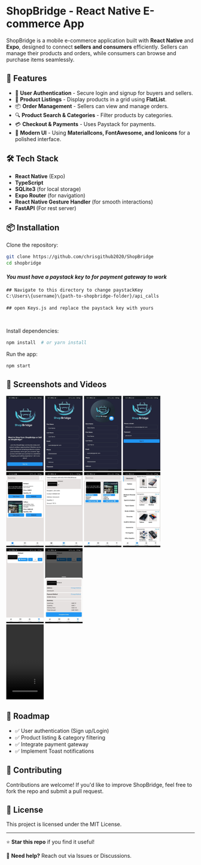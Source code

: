 # ShopBridge - React Native E-commerce App

ShopBridge is a mobile e-commerce application built with **React Native** and **Expo**, designed to connect **sellers and consumers** efficiently. Sellers can manage their products and orders, while consumers can browse and purchase items seamlessly.

## 🚀 Features

- 🔹 **User Authentication** - Secure login and signup for buyers and sellers.
- 🛒 **Product Listings** - Display products in a grid using **FlatList**.
- 📦 **Order Management** - Sellers can view and manage orders.
- 🔍 **Product Search & Categories** - Filter products by categories.
- 💳 **Checkout & Payments** - Uses Paystack for payments.
- 🎨 **Modern UI** - Using **MaterialIcons, FontAwesome, and Ionicons** for a polished interface.

## 🛠️ Tech Stack

- **React Native** (Expo)
- **TypeScript**
- **SQLite3** (for local storage)
- **Expo Router** (for navigation)
- **React Native Gesture Handler** (for smooth interactions)
- **FastAPI** (For rest server)

## 📦 Installation

Clone the repository:

```sh
git clone https://github.com/chrisgithub2020/ShopBridge
cd shopbridge
```

#### *You must have a paystack key to for payment gateway to work*

```
## Navigate to this directory to change paystackKey
C:\Users\{username}\{path-to-shopbridge-folder}/api_calls

## open Keys.js and replace the paystack key with yours
```

     

Install dependencies:

```sh
npm install  # or yarn install
```

Run the app:

```sh
npm start
```



## 📸 Screenshots and Videos

<div>
 <img src="./repo/welcome.jpg" height="200px" width="100px"/>
 <img src="./repo/consumer_signup.jpg" height="200px" width="100px"/>
 <img src="./repo/seller_signup.jpg" height="200px" width="100px"/>
 <img src="./repo/signin.jpg" height="200px" width="100px"/>
 <img src="./repo/seller_home.jpg" height="200px" width="100px"/>
 <img src="./repo/seller_orders.jpg" height="200px" width="100px"/>
 <img src="./repo/consumer_home.jpg" height="200px" width="100px"/>
 <img src="./repo/consumer_categories.jpg" height="200px" width="100px"/>
 <img src="./repo/consumer_cart.jpg" height="200px" width="100px"/>
 <img src="./repo/checkout.jpg" height="200px" width="100px"/>
</div>

<div>
 <video height="200" width="100" controls>
    <source src="./repo/payment.mp4" type="video/mp4">
 </video>
</div>



## 📌 Roadmap

- ✅ User authentication (Sign up/Login)
- ✅ Product listing & category filtering
- ✅ Integrate payment gateway
- ✅ Implement Toast notifications

## 🤝 Contributing

Contributions are welcome! If you'd like to improve ShopBridge, feel free to fork the repo and submit a pull request.

## 📜 License

This project is licensed under the MIT License.

---

⭐ **Star this repo** if you find it useful!

📩 **Need help?** Reach out via Issues or Discussions.
